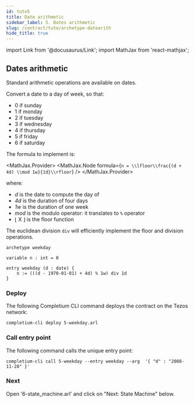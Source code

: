 ```yaml
---
id: tuto5
title: Date arithmetic
sidebar_label: 5. Dates arithmetic
slug: /contract/tuto/archetype-datearith
hide_title: true
---
```

import Link from '@docusaurus/Link';
import MathJax from 'react-mathjax';

## Dates arithmetic

Standard arithmetic operations are available on dates.

Convert a date to a day of week, so that:
* 0 if sunday
* 1 if monday
* 2 if tuesday
* 3 if wednesday
* 4 if thursday
* 5 if friday
* 6 if saturday

The formula to implement is:

<MathJax.Provider>
<MathJax.Node formula={`n = \\lfloor\\frac{(d + 4d) \\mod 1w}{1d}\\rfloor`} />
</MathJax.Provider>

where:
* *d* is the date to compute the day of
* *4d* is the duration of four days
* *1w* is the duration of one week
* *mod* is the modulo operator: it translates to `%` operator
* ⌊ X ⌋ is the floor function

The euclidean division `div` will efficiently implement the floor and division operations.

```archetype {6} title="5-weekday.arl"
archetype weekday

variable n : int = 0

entry weekday (d : date) {
    n := (((d - 1970-01-01) + 4d) % 1w) div 1d
}
```

### Deploy

The following <Link to='/docs/cli'>Completium CLI</Link> command deploys the contract on the Tezos network:

```
completium-cli deploy 5-weekday.arl
```

### Call entry point

The following command calls the unique entry point:

```
completium-cli call 5-weekday --entry weekday --arg  '{ "d" : "2008-11-28" }'
```

### Next

Open '6-state_machine.arl' and click on "Next: State Machine" below.



